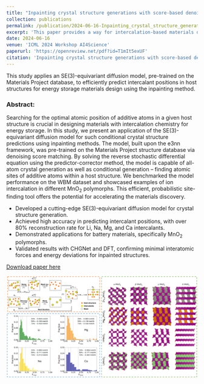 ```yaml
---
title: "Inpainting crystal structure generations with score-based denoising"
collection: publications
permalink: /publication/2024-06-16-Inpainting_crystal_structure_generations_with_score-based_denoising
excerpt: 'This paper provides a way for intercalation-based materials design using generative inpainting method.'
date: 2024-06-16
venue: 'ICML 2024 Workshop AI4Science'
paperurl: 'https://openreview.net/pdf?id=T1mIt5exUF'
citation: 'Inpainting crystal structure generations with score-based denoising. ICML Workshop AI4Science (2024) Dai, X., Zhong, P., Deng, B., Chen, Y., Ceder, G.'
---
```

This study applies an SE(3)-equivariant diffusion model, pre-trained on the Materials Project database, to efficiently predict intercalant positions in host structures for energy storage materials design using the inpainting method.

### Abstract:
Searching for the optimal atomic position of additive atoms in a given host structure is crucial in designing materials with intercalation chemistry for energy storage. In this study, we present an application of the SE(3)-equivariant diffusion model for such conditional crystal structure predictions using inpainting methods. The model, built upon the e3nn framework, was pre-trained on the Materials Project structure database via denoising score matching. By solving the reverse stochastic differential equation using the predictor-corrector method, the model is capable of all-atom crystal generation as well as conditional generation – finding atomic sites of additive atoms within a host structure. We benchmarked the model performance on the WBM dataset and showcased examples of ion intercalation in different MnO$_2$ polymorphs. This efficient, probabilistic site-finding tool offers the potential for accelerating the materials discovery.

- Developed a cutting-edge SE(3)-equivariant diffusion model for crystal structure generation.
- Achieved high accuracy in predicting intercalant positions, with over 80% reconstruction rate for Li, Na, Mg, and Ca intercalants.
- Demonstrated applications for battery materials, specifically MnO$_2$ polymorphs.
- Validated results with CHGNet and DFT, confirming minimal interatomic forces and energy deviations for inpainted structures.

[Download paper here](https://openreview.net/pdf?id=T1mIt5exUF)
<div align=center><img src="../images/inpainting_crystal_structure.png" width="max-width:100%"/></div>
